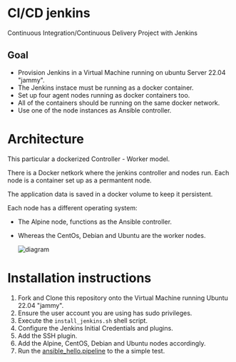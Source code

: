 # CI/CD jenkins
Continuous Integration/Continuous Delivery Project with Jenkins

## Goal 
- Provision Jenkins in a Virtual Machine running on ubuntu Server 22.04 "jammy".
- The Jenkins instace must be running as a docker container.
- Set up four agent nodes running as docker containers too.
- All of the containers should be running on the same docker network.
- Use one of the node instances as Ansible controller.
  
# Architecture

This particular a dockerized Controller - Worker model. 

There is a Docker netkork where the jenkins controller and nodes run. Each node is a container set up as a permantent node.

The application data is saved in a docker volume to keep it persistent.

Each node has a different operating system:
- The Alpine node, functions as the Ansible controller.
- Whereas the CentOs, Debian and Ubuntu are the worker nodes.

  ![diagram](images/jenkins_architecture_diagram.png)

# Installation instructions
1. Fork and Clone this repository onto the Virtual Machine running Ubuntu 22.04 "jammy".
2. Ensure the user account you are using has sudo privileges.
3. Execute the `install_jenkins.sh` shell script.
4. Configure the Jenkins Initial Credentials and plugins.
5. Add the SSH plugin.
6. Add the Alpine, CentOS, Debian and Ubuntu nodes accordingly.
7. Run the [ansible_hello.pipeline]() to the a simple test.

